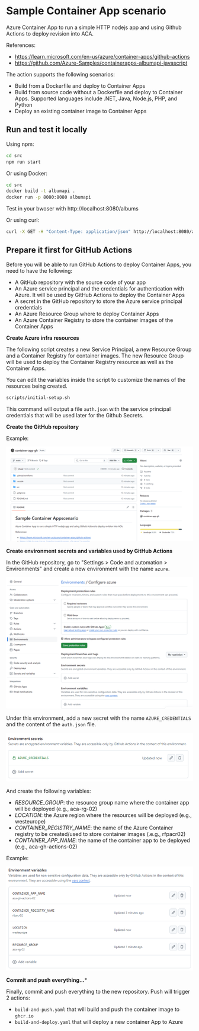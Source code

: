 # Sample Container App scenario

Azure Container App to run a simple HTTP nodejs app and using Github Actions to deploy revision into ACA.

References:
- https://learn.microsoft.com/en-us/azure/container-apps/github-actions
- https://github.com/Azure-Samples/containerapps-albumapi-javascript


The action supports the following scenarios:
- Build from a Dockerfile and deploy to Container Apps
- Build from source code without a Dockerfile and deploy to Container Apps. Supported languages include .NET, Java, Node.js, PHP, and Python
- Deploy an existing container image to Container Apps


## Run and test it locally

Using npm:

```bash	
cd src
npm run start
```

Or using Docker:

```bash
cd src
docker build -t albumapi .
docker run -p 8080:8080 albumapi
```

Test in your bwoser with http://localhost:8080/albums

Or using curl:

```bash
curl -X GET -H "Content-Type: application/json" http://localhost:8080/albums
```

## Prepare it first for GitHub Actions

Before you will be able to run GitHub Actions to deploy Container Apps, you need to have the following:
- A GitHub repository with the source code of your app
- An Azure service principal and the credentials for authentication with Azure. It will be used by GitHub Actions to deploy the Container Apps
- A secret in the GitHub repository to store the Azure service principal credentials
- An Azure Resource Group where to deploy Container Apps
- An Azure Container Registry to store the container images of the Container Apps

**Create Azure infra resources**

The following script creates a new Service Principal, a new Resource Group and a Container Registry for container images. The new Resource Group will be used to deploy the Container Registry resource as well as the Container Apps.

You can edit the variables inside the script to customize the names of the resources being created.

```bash
scripts/initial-setup.sh
```

This command will output a file `auth.json` with the service principal credentials that will be used later for the Github Secrets.

**Create the GitHub repository**

Example:

![alt text](assets/repo.png)

**Create environment secrets and variables used by GitHub Actions**

In the GitHub repository, go to "Settings > Code and automation > Environments" and create a new environment with the name `azure`.

![alt text](assets/env.png)

Under this environment, add a new secret with the name `AZURE_CREDENTIALS` and the content of the `auth.json` file.

![alt text](assets/secret.png)

And create the following variables:

- *RESOURCE_GROUP*: the resource group name where the container app will be deployed (e.g., aca-rg-02)
- *LOCATION*: the Azure region where the resources will be deployed (e.g., westeurope)
- *CONTAINER_REGISTRY_NAME*: the name of the Azure Container registry to be created/used to store container images (.e.g., rfpacr02)
- *CONTAINER_APP_NAME*: the name of the container app to be deployed (e.g., aca-gh-actions-02)

Example:

![alt text](assets/vars.png)

**Commit and push everything...***

Finally, commit and push everything to the new repository. Push will trigger 2 actions:
- `build-and-push.yaml` that will build and push the container image to `ghcr.io`
- `build-and-deploy.yaml` that will deploy a new container App to Azure
